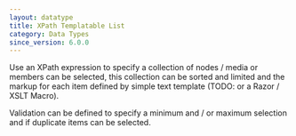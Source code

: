 ```yaml
---
layout: datatype
title: XPath Templatable List
category: Data Types
since_version: 6.0.0
---
```


Use an XPath expression to specify a collection of nodes / media or members can be selected, this collection can be sorted and limited and the markup for each item defined by simple text template (TODO: or a Razor / XSLT Macro).

Validation can be defined to specify a minimum and / or maximum selection and if duplicate items can be selected.